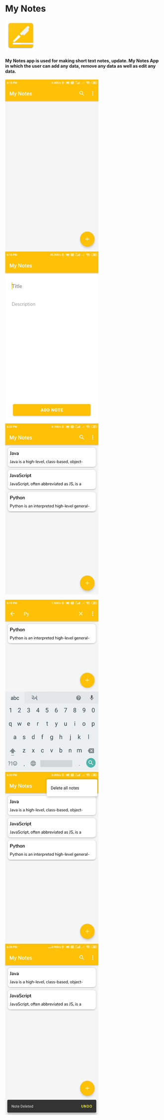 # My Notes
<p float="left">
<img src="application_screenshot/logo.png" alt="My Note" width="100" height="100"/>
</p>

<p><h4>My Notes app is used for making short text notes, update. My Notes App in which the user can add any data, remove any data as well as edit any data.</h4></p>

<p float="left">
<img src="application_screenshot/app_image_1.jpg" alt="My Note" width="300" height="550"/>

<img src="application_screenshot/app_image_2.jpg" alt="My Note" width="300" height="550"/>

<img src="application_screenshot/app_image_4.jpg" alt="My Note" width="300" height="550"/>
</p>

<p float="left">
<img src="application_screenshot/app_image_5.jpg" alt="My Note" width="300" height="550"/>

<img src="application_screenshot/app_image_6.jpg" alt="My Note" width="300" height="550"/>

<img src="application_screenshot/app_image_7.jpg" alt="My Note" width="300" height="550"/>
</p>
